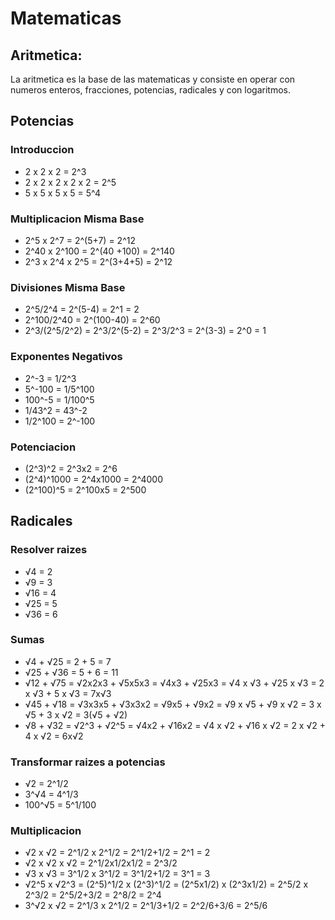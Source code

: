 # Matematicas

## Aritmetica:

La aritmetica es la base de las matematicas y consiste en operar con numeros enteros, fracciones, potencias, radicales y con logaritmos.

## Potencias

### Introduccion

- 2 x 2 x 2 = 2^3
- 2 x 2 x 2 x 2 x 2 = 2^5
- 5 x 5 x 5 x 5 = 5^4

### Multiplicacion Misma Base

- 2^5 x 2^7 = 2^(5+7) = 2^12
- 2^40 x 2^100 = 2^(40 +100) = 2^140
- 2^3 x 2^4 x 2^5 = 2^(3+4+5) = 2^12

### Divisiones Misma Base

- 2^5/2^4 = 2^(5-4) = 2^1 = 2
- 2^100/2^40 = 2^(100-40) = 2^60
- 2^3/(2^5/2^2) = 2^3/2^(5-2) = 2^3/2^3 = 2^(3-3) = 2^0 = 1

### Exponentes Negativos

- 2^-3 = 1/2^3
- 5^-100 = 1/5^100
- 100^-5 = 1/100^5
- 1/43^2 = 43^-2
- 1/2^100 = 2^-100

### Potenciacion

- (2^3)^2 = 2^3x2 = 2^6
- (2^4)^1000 = 2^4x1000 = 2^4000
- (2^100)^5 = 2^100x5 = 2^500

## Radicales

### Resolver raizes

- √4 = 2 
- √9 = 3
- √16 = 4
- √25 = 5
- √36 = 6

### Sumas

- √4 + √25 = 2 + 5 = 7
- √25 + √36 = 5 + 6 = 11
- √12 + √75 = √2x2x3 + √5x5x3 = √4x3 + √25x3 = √4 x √3 + √25 x √3 = 2 x √3 + 5 x √3 = 7x√3
- √45 + √18 = √3x3x5 + √3x3x2 = √9x5 + √9x2 = √9 x √5 + √9 x √2 = 3 x √5 + 3 x √2 = 3(√5 + √2)
- √8 + √32 = √2^3 + √2^5 = √4x2 + √16x2 = √4 x √2 + √16 x √2 = 2 x √2 + 4 x √2 = 6x√2

### Transformar raizes a potencias

- √2 = 2^1/2
- 3^√4 = 4^1/3
- 100^√5 = 5^1/100

### Multiplicacion

- √2 x √2 = 2^1/2 x 2^1/2 = 2^1/2+1/2 = 2^1 = 2
- √2 x √2 x √2 = 2^1/2x1/2x1/2 = 2^3/2
- √3 x √3 = 3^1/2 x 3^1/2 = 3^1/2+1/2 = 3^1 = 3
- √2^5 x √2^3 = (2^5)^1/2 x (2^3)^1/2 = (2^5x1/2) x (2^3x1/2) = 2^5/2 x 2^3/2 = 2^5/2+3/2 = 2^8/2 = 2^4
- 3^√2 x √2 = 2^1/3 x 2^1/2 = 2^1/3+1/2 = 2^2/6+3/6 = 2^5/6


